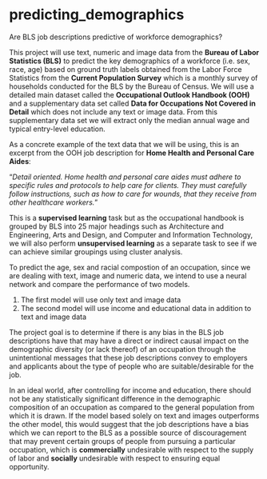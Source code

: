 # predicting_demographics
Are BLS job descriptions predictive of workforce demographics?

This project will use text, numeric and image data from the **Bureau of Labor Statistics (BLS)** to predict the key demographics of a workforce (i.e. sex, race, age) based on ground truth labels obtained from the Labor Force Statistics from the **Current Population Survey** which is a monthly survey of households conducted for the BLS by the Bureau of Census.  We will use a detailed main dataset called the **Occupational Outlook Handbook (OOH)** and a supplementary data set called **Data for Occupations Not Covered in Detail** which does not include any text or image data. From this supplementary data set we will extract only the median annual wage and typical entry-level education.

As a concrete example of the text data that we will be using, this is an excerpt from the OOH job description for **Home Health and Personal Care Aides**:

“_Detail oriented. Home health and personal care aides must adhere to specific rules and protocols to help care for clients. They must carefully follow instructions, such as how to care for wounds, that they receive from other healthcare workers._”

This is a **supervised learning** task but as the occupational handbook is grouped by BLS into 25 major headings such as Architecture and Engineering, Arts and Design, and Computer and Information Technology, we will also perform **unsupervised learning** as a separate task to see if we can achieve similar groupings using cluster analysis.

To predict the age, sex and racial compostion of an occupation, since we are dealing with text, image and numeric data, we intend to use a neural network and compare the performance of two models.

1. The first model will use only text and image data 
2. The second model will use income and educational data in addition to text and image data 

The project goal is to determine if there is any bias in the BLS job descriptions have that may have a direct or indirect causal impact on the demographic diversity (or lack thereof) of an occupation through the unintentional messages that these job descriptions convey to employers and applicants about the type of people who are suitable/desirable for the job.

In an ideal world, after controlling for income and education, there should not be any statistically significant difference in the demographic composition of an occupation as compared to the general population from which it is drawn. If the model based solely on text and images outperforms the other model, this would suggest that the job descriptions have a bias which we can report to the BLS as a possible source of discouragement that may prevent certain groups of people from pursuing a particular occupation, which is **commercially** undesirable with respect to the supply of labor and **socially** undesirable with respect to ensuring equal opportunity.
